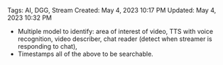 Tags: AI, DGG, Stream
Created: May 4, 2023 10:17 PM
Updated: May 4, 2023 10:32 PM

- Multiple model to identify: area of interest of video, TTS with voice recognition, video describer, chat reader (detect when streamer is responding to chat),
- Timestamps all of the above to be searchable.